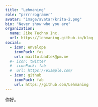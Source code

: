```yaml
---
title: "Lehmaning"
role: "prrrrrogramer"
avatar: "image/avatar/krita-2.png"
bio: "Never show who you are"
organization:
  name: Jike Techno Inc.
  url: https://lehmaning.github.io/blog
social:
  - icon: envelope
    iconPack: fas
    url: mailto:badtek@pm.me
  #- icon: twitter
  #  iconPack: fab
  #  url: https://example.com/
  - icon: github
    iconPack: fab
    url: https://github.com/Lehmaning
---
```


你好。
